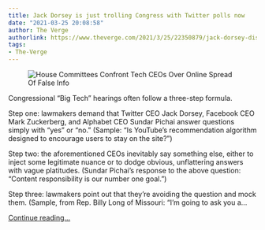 ```yaml
---
title: Jack Dorsey is just trolling Congress with Twitter polls now
date: "2021-03-25 20:08:58"
author: The Verge
authorlink: https://www.theverge.com/2021/3/25/22350879/jack-dorsey-disinformation-nation-house-of-representatives-twitter-poll-yes-or-no
tags:
- The-Verge
---
```

<figure>
      <img alt="House Committees Confront Tech CEOs Over Online Spread Of False Info" src="https://cdn.vox-cdn.com/thumbor/I9duW3xFZTHlUvD1i08VkfmM7ls=/0x0:4000x2667/1310x873/cdn.vox-cdn.com/uploads/chorus_image/image/69026692/1231928203.0.jpg" />
    </figure>

  <p id="VbNExA">Congressional “Big Tech” hearings often follow a three-step formula.</p>
<p id="H2b0Hs">Step one: lawmakers demand that Twitter CEO Jack Dorsey, Facebook CEO Mark Zuckerberg, and Alphabet CEO Sundar Pichai answer questions simply with “yes” or “no.” (Sample: “Is YouTube’s recommendation algorithm designed to encourage users to stay on the site?”)</p>
<p id="pGO2SD">Step two: the aforementioned CEOs inevitably say something else, either to inject some legitimate nuance or to dodge obvious, unflattering answers with vague platitudes. (Sundar Pichai’s response to the above question: “Content responsibility is our number one goal.”)</p>
<p id="j9dVD6">Step three: lawmakers point out that they’re avoiding the question and mock them. (Sample, from Rep. Billy Long of Missouri: “I’m going to ask you a...</p>
  <p>
    <a href="https://www.theverge.com/2021/3/25/22350879/jack-dorsey-disinformation-nation-house-of-representatives-twitter-poll-yes-or-no">Continue reading&hellip;</a>
  </p>